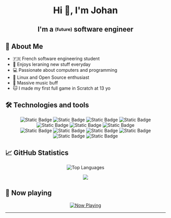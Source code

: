 <h1 align='center'> Hi 👋, I'm Johan </h1>
<h2 align='center'> I'm a <sub><sup>(future)</sub></sup> software engineer </h2>

## 🔶 About Me

- 🇫🇷 French software engineering student
- 📙 Enjoys leraning new stuff everyday
- 💻 Passionate about computers and programming
- 🐧 Linux and Open Source enthusiast
- 🎸 Massive music buff
- 🐱 I made my first full game in Scratch at 13 yo

## 🛠️ Technologies and tools

<p align="center">
  <img src="https://img.shields.io/badge/C-00599C%3F?style=flat&logo=c&logoColor=white&labelColor=03071e&color=e85d04" alt="Static Badge" />
  <img src="https://img.shields.io/badge/Python-3776AB?style=flat&logo=python&logoColor=white&labelColor=03071e&color=e85d04" alt="Static Badge" />
  <img src="https://img.shields.io/badge/Linux-FCC624?style=flat&logo=linux&logoColor=white&labelColor=03071e&color=e85d04" alt="Static Badge" />
  <img src="https://img.shields.io/badge/Fedora-51A2DA?style=flat&logo=fedora&logoColor=white&labelColor=03071e&color=e85d04" alt="Static Badge" />
  <img src="https://img.shields.io/badge/LaTeX-00A0A0?style=flat&logo=latex&logoColor=white&labelColor=03071e&color=e85d04" alt="Static Badge" />
  <img src="https://img.shields.io/badge/Docker-2496ED?style=flat&logo=docker&logoColor=white&labelColor=03071e&color=e85d04" alt="Static Badge" />
  <img src="https://img.shields.io/badge/UnrealEngine-%2523313131.svg?style=flat&logo=unrealengine&logoColor=white&labelColor=03071e&color=e85d04" alt="Static Badge" />
  </br>
  <img src="https://img.shields.io/badge/NumPy-4DABCF?style=flat&logo=numpy&logoColor=white&labelColor=03071e&color=e85d04" alt="Static Badge" />
  <img src="https://img.shields.io/badge/Express.js-%2523404d59.svg?style=flat&logo=express&logoColor=white&labelColor=03071e&color=e85d04" alt="Static Badge" />
  <img src="https://img.shields.io/badge/Node.js-6DA55F?style=flat&logo=node.js&logoColor=white&labelColor=03071e&color=e85d04" alt="Static Badge" />
  <img src="https://img.shields.io/badge/C%2B%2B-%252300599C.svg?style=flat&logo=c%2B%2B&logoColor=white&labelColor=03071e&color=e85d04" alt="Static Badge" />
  <img src="https://img.shields.io/badge/Flutter-02569B?style=flat&logo=flutter&logoColor=white&labelColor=03071e&color=e85d04" alt="Static Badge" />
  <img src="https://img.shields.io/badge/JavaScript-F7DF1E?style=flat&logo=javascript&logoColor=white&labelColor=03071e&color=e85d04" alt="Static Badge" />
</p>

## 📈 GitHub Statistics

<p align="center">
  <img src="https://github-readme-stats-ten-black-46.vercel.app/api/top-langs/?username=JohanVerne&hide=mathematica,hlsl,cmake,c%2B%2B,c%23,objective-c,jupyter%20notebook,html&layout=compact&title_color=f48c06&text_color=faa307&bg_color=0d1117&langs_count=6" alt="Top Languages" />
</p>

<p align="center">
    <img src="https://github-readme-stats-ten-black-46.vercel.app/api/wakatime?username=JohanVerne&title_color=f48c06&text_color=faa307&bg_color=0d1117" />
</p>

## 🎵 Now playing

<p align="center">
  <a href="https://github.com/kittinan/spotify-github-profile">
    <img src="https://spotify-github-profile.kittinanx.com/api/view?uid=0bcoopjhoxlrrklyhjvredc7s&cover_image=true&theme=default&show_offline=false&background_color=121212&interchange=false&profanity=false&bar_color=f48c06&bar_color_cover=false", alt="Now Playing">
  </a>
</p>

---
